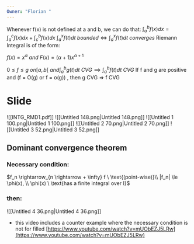 ```yaml
---
Owner: "Florian "
---
```

Whenever f(x) is not defined at a and b, we can do that:
$\int_a^bf(x)dx = \int_a^cf(x)dx+\int_c^b f(x) dx$
$\int_a^xf(t)dt\ bounded \Leftrightarrow \int_a^xf(t)dt\ converges$
Riemann Integral is of the form:
  
$f(x) = x^\alpha\ and\ F(x) = (\alpha+1)x^{\alpha+1}$
  
$0 ≤ f ≤ g\ on [a,b[\ and \int_a^bg(t)dt\ CVG \implies \int_a^b f(t)dt\ CVG$
If f and g are positive and (f = O(g) or f = o(g)) , then g CVG ⇒ f CVG
# Slide
![[INTG_RMD1.pdf]]
![[Untitled 148.png|Untitled 148.png]]
![[Untitled 1 100.png|Untitled 1 100.png]]
![[Untitled 2 70.png|Untitled 2 70.png]]
![[Untitled 3 52.png|Untitled 3 52.png]]
  
## Dominant convergence theorem
### Necessary condition:
$f_n \rightarrow_{n \rightarrow + \infty} f \ \text{(point-wise)}\\  
|f_n| \le \phi(x), \\ \phi(x) \ \text{has a finite integral over I}$
### then:
![[Untitled 4 36.png|Untitled 4 36.png]]
- this video includes a counter example where the necessary condition is not for filled [https://www.youtube.com/watch?v=mUObEZJ5LRw](https://www.youtube.com/watch?v=mUObEZJ5LRw)